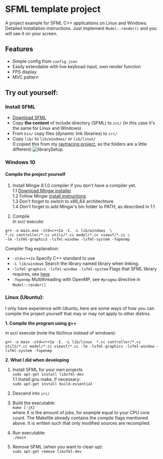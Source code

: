 # SFML template project
A project example for SFML C++ applications on Linux and Windows. Detailed installation 
instructions. Just implement `Model::render()` and you will see it on your screen.

## Features
* Simple config from `config.json`
* Easily extendable with live keyboad input, own render function
* FPS display
* MVC pattern

## Try out yourself:

### Install SFML

- [Download SFML](https://www.sfml-dev.org/download.php)
- Copy **the content** of include directory (SFML) to `src/` (in this case it's the same for Linux and Windows)  
- From `bin/` copy files (dynamic link libraries) to `src/`  
- Copy `lib/` to `lib/windows/` or `lib/linux/`  
(I copied this from my [raytracing project](https://github.com/markus-brln/ComputerGraphicsCompetition2021),
so the folders are a little different)
![librarySetup](https://user-images.githubusercontent.com/56026631/112718740-39a24680-8ef5-11eb-91f4-1e59d65bbe47.png)

### Windows 10

#### Compile the project yourself

1. Install Mingw 8.1.0 compiler if you don't have a compiler yet.  
   1.1 [Download Mingw installer](https://sourceforge.net/projects/mingw-w64/)  
   1.2 Follow Mingw [install instructions](https://code.visualstudio.com/docs/cpp/config-mingw)  
   1.3 Don't forget to switch to x86_64 architechture  
   1.4 Don't forget to add Mingw's bin folder to PATH, as described in 1.1

2. Compile  
   In scr/ execute:  
```
g++ -o main.exe -std=c++2a -I. -L lib/windows  \
*.cc controller/*.cc utils/*.cc model/*.cc viewsf/*.cc \
-lm -lsfml-graphics -lsfml-window -lsfml-system -fopenmp
```

   Compiler flag explanation:    
   - `-std=c++2a` Specify C++ standard to use
   - `-L lib/windows` Search the library named library when linking.
   - `-lsfml-graphics -lsfml-window -lsfml-system` Flags that SFML library requires, see [here](https://www.sfml-dev.org/tutorials/2.5/start-linux.php).
   - `-fopenmp` Multithreading with OpenMP, see `#pragma` directive in `Model::render()`


### Linux (Ubuntu):

I only have experience with Ubuntu, here are some ways of how you can compile 
the project yourself that may or may not apply to other distros.

**1. Compile the program using g++**

   in scr/ execute (note the lib/linux instead of windows):  

```
g++ -o main -std=c++2a -I. -L lib/linux  *.cc controller/*.cc utils/*.cc model/*.cc viewsf/*.cc -lm -lsfml-graphics -lsfml-window -lsfml-system -fopenmp
```

**2. What I did when developing**

   1. Install SFML for your own projects  
   ```sudo apt-get install libsfml-dev```  
   1.1 Install gnu make, if necessary:  
   ```sudo apt-get install build-essential```

   2. Descend into `src/`

   3. Build the executable:  
`make [-jX]`  
where X is the amount of jobs, for example equal to your CPU core count.
The Makefile already contains the compile flags mentioned above. It is written such that only 
modified sources are recompiled.  
   4. Run executable:  
      `./main`
   5. Remove SFML (when you want to clean up):  
`sudo apt-get remove libsfml-dev`
